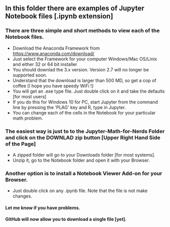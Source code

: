 
## In this folder there are examples of Jupyter Notebook files [.ipynb extension]
### There are three simple and short methods to view each of the Notebook files.
 - Download the Anaconda Framework from https://www.anaconda.com/download/
 - Just select the Framework for your computer Windows/Mac OS/Linix and either 32 or 64 bit installer
 - You should downlad the 3.x version.  Version 2.7 will no longer be supported soon.
 - Understand that the download is larger than 500 MD, so get a cop of coffee [I hope you have speedy WiFi !]
 - You will get an .exe type file.  Just double click on it and take the defaults [for most users]
 - If you do this for Windows 10 for PC, start Jupyter from the command line by pressing the 'PLAG' key and R, type in Jupyter.
  - You can change each of the cells in the Notebook for your particular math problem.
 ### The easiest way is just to to the Jupyter-Math-for-Nerds Folder and click on the DOWNLAD zip button [Upper Right Hand Side of the Page]
  - A zipped folder will go to your Downloads folder [for most systems].  
  - Unzip it, go to the Notebook folder and open it with your Browser.
  
 ### Another option is to install a Notebook Viewer Add-on for your Browser.
  - Just double click on any .ipynb file.  Note that the file is not make changes.
  
#### Let me know if you have problems.
#### GitHub will now allow you to download a single file [yet].

